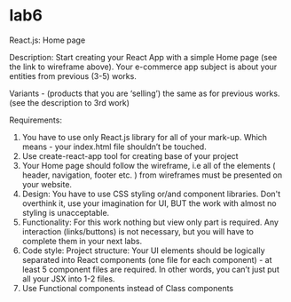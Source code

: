 # lab6

React.js: Home page

Description: Start creating your React App with a simple Home page (see the link to wireframe above). Your e-commerce app subject is about your entities from previous (3-5) works.

Variants -  (products that you are ‘selling’) the same as for previous works. (see the description to 3rd work)

Requirements:

1. You have to use only React.js library for all of your mark-up. Which means - your index.html file shouldn’t be touched.
2. Use create-react-app tool for creating base of your project
3. Your Home page should follow the wireframe, i.e all of the elements ( header, navigation, footer etc. ) from wireframes must be presented on your website.
4. Design: You have to use CSS styling or/and component libraries. Don't overthink it, use your imagination for UI, BUT the work with almost no styling is unacceptable.
5. Functionality: For this work nothing but view only part is required. Any interaction (links/buttons) is not necessary, but you will have to complete them in your next labs.
6. Code style:
Project structure: Your UI elements should be logically separated into React components (one file for each component) - at least 5 component files are required. In other words, you can’t just put all your JSX into 1-2 files.
7. Use Functional components instead of Class components